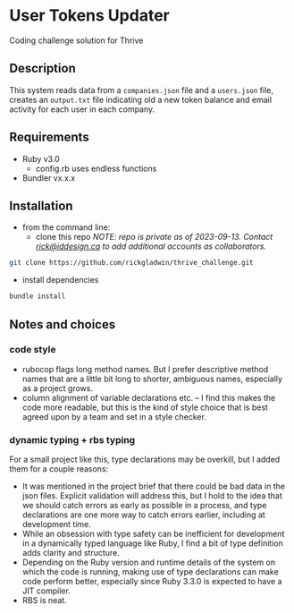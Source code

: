 # User Tokens Updater
Coding challenge solution for Thrive

## Description
This system reads data from a `companies.json` file and a `users.json` file,
creates an `output.txt` file indicating old a new token balance and email activity
for each user in each company.

## Requirements
* Ruby v3.0
  * config.rb uses endless functions
* Bundler vx.x.x

## Installation
* from the command line:
  * clone this repo
_NOTE: repo is private as of 2023-09-13. Contact rick@iddesign.ca
to add additional accounts as collaborators._
```bash
git clone https://github.com/rickgladwin/thrive_challenge.git
```
  * install dependencies
```bash
bundle install
```

## Notes and choices
### code style
* rubocop flags long method names. But I prefer descriptive method names that are a little
bit long to shorter, ambiguous names, especially as a project grows.
* column alignment of variable declarations etc. – I find this makes the code more readable,
but this is the kind of style choice that is best agreed upon by a team and set in a style checker.

### dynamic typing + rbs typing
For a small project like this, type declarations may be overkill, but I added them for a couple reasons:
* It was mentioned in the project brief that there could be bad data in the json files. Explicit validation
will address this, but I hold to the idea that we should catch errors as early as possible in a process, and
type declarations are one more way to catch errors earlier, including at development time.
* While an obsession with type safety can be inefficient for development in a dynamically typed language
like Ruby, I find a bit of type definition adds clarity and structure.
* Depending on the Ruby version and runtime details of the system on which the code is
running, making use of type declarations can make code perform better, especially since
Ruby 3.3.0 is expected to have a JIT compiler.
* RBS is neat.
